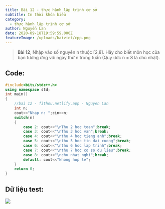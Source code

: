 ```yaml
---
title: Bài 12 - thực hành lập trình cơ sở
subtitle: In thời khóa biểu
category:
  - thực hành lập trình cơ sở
author: Nguyễn Lan
date: 2020-09-18T19:59:59.000Z
featureImage: /uploads/baiviet/cpp.png
---
```


> **Bài 12**, Nhập vào số nguyên n thuộc [2,8]. Hãy cho biết môn học của bạn tương ứng với ngày thứ n trong tuần (Quy ước n = 8 là chủ nhật).

## Code:

```c++
#include<bits/stdc++.h>
using namespace std;
int main()
{
	//bai 12 - fithou.netlify.app - Nguyen Lan
    int n;
    cout<<"Nhap n: ";cin>>n;
    switch(n)
    {
        case 2: cout<<"\nThu 2 hoc toan";break;
        case 3: cout<<"\nThu 3 hoc van";break;
        case 4: cout<<"\nthu 4 hoc tieng anh";break;
        case 5: cout<<"\nthu 5 hoc tin dai cuong";break;
        case 6: cout<<"\nthu 6 hoc lap trinh";break;
        case 7: cout<<"\nthu 7 hoc co so du lieu";break;
        case 8: cout<<"\nchu nhat nghi";break;
        default: cout<<"khong hop le";
    }
	return 0;
}
```

## Dữ liệu test:

![](https://i.ibb.co/2PP6PW4/image.png)